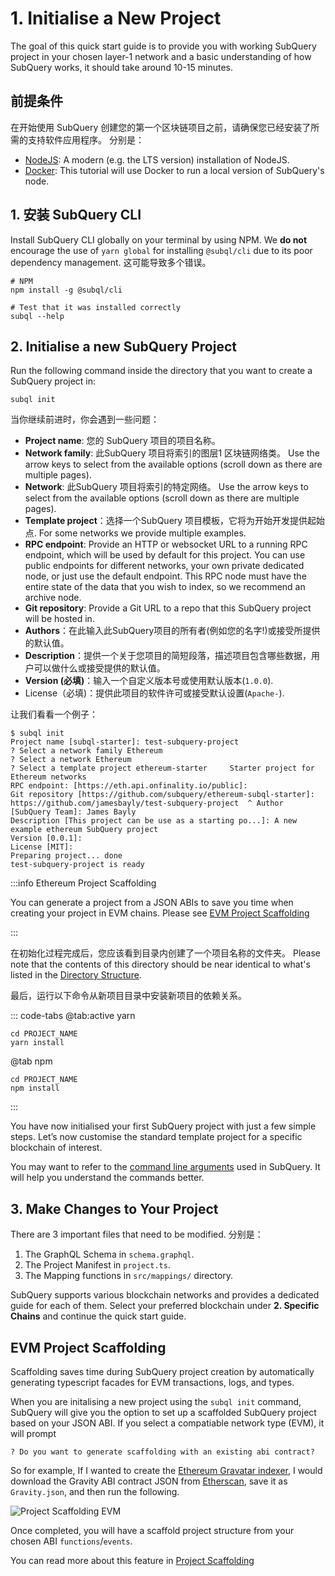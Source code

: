 # 1. Initialise a New Project

The goal of this quick start guide is to provide you with working SubQuery project in your chosen layer-1 network and a basic understanding of how SubQuery works, it should take around 10-15 minutes.

## 前提条件

在开始使用 SubQuery 创建您的第一个区块链项目之前，请确保您已经安装了所需的支持软件应用程序。 分别是：

- [NodeJS](https://nodejs.org/en/): A modern (e.g. the LTS version) installation of NodeJS.
- [Docker](https://docker.com/): This tutorial will use Docker to run a local version of SubQuery's node.

## 1. 安装 SubQuery CLI

Install SubQuery CLI globally on your terminal by using NPM. We **do not** encourage the use of `yarn global` for installing `@subql/cli` due to its poor dependency management. 这可能导致多个错误。

```shell
# NPM
npm install -g @subql/cli

# Test that it was installed correctly
subql --help
```

## 2. Initialise a new SubQuery Project

Run the following command inside the directory that you want to create a SubQuery project in:

```shell
subql init
```

当你继续前进时，你会遇到一些问题：

- **Project name**: 您的 SubQuery 项目的项目名称。
- **Network family**: 此SubQuery 项目将索引的图层1 区块链网络类。 Use the arrow keys to select from the available options (scroll down as there are multiple pages).
- **Network**: 此SubQuery 项目将索引的特定网络。 Use the arrow keys to select from the available options (scroll down as there are multiple pages).
- **Template project**：选择一个SubQuery 项目模板，它将为开始开发提供起始点. For some networks we provide multiple examples.
- **RPC endpoint**: Provide an HTTP or websocket URL to a running RPC endpoint, which will be used by default for this project. You can use public endpoints for different networks, your own private dedicated node, or just use the default endpoint. This RPC node must have the entire state of the data that you wish to index, so we recommend an archive node.
- **Git repository**: Provide a Git URL to a repo that this SubQuery project will be hosted in.
- **Authors**：在此输入此SubQuery项目的所有者(例如您的名字!)或接受所提供的默认值。
- **Description**：提供一个关于您项目的简短段落，描述项目包含哪些数据，用户可以做什么或接受提供的默认值。
- **Version (必填)**：输入一个自定义版本号或使用默认版本(`1.0.0`).
- License（必填)：提供此项目的软件许可或接受默认设置(`Apache-`).

让我们看看一个例子：

```shell
$ subql init
Project name [subql-starter]: test-subquery-project
? Select a network family Ethereum
? Select a network Ethereum
? Select a template project ethereum-starter     Starter project for Ethereum networks
RPC endpoint: [https://eth.api.onfinality.io/public]:
Git repository [https://github.com/subquery/ethereum-subql-starter]: https://github.com/jamesbayly/test-subquery-project  ^ Author [SubQuery Team]: James Bayly
Description [This project can be use as a starting po...]: A new example ethereum SubQuery project
Version [0.0.1]:
License [MIT]:
Preparing project... done
test-subquery-project is ready
```

:::info Ethereum Project Scaffolding

You can generate a project from a JSON ABIs to save you time when creating your project in EVM chains. Please see [EVM Project Scaffolding](#evm-project-scaffolding)

:::

在初始化过程完成后，您应该看到目录内创建了一个项目名称的文件夹。 Please note that the contents of this directory should be near identical to what's listed in the [Directory Structure](../build/introduction.md#directory-structure).

最后，运行以下命令从新项目目录中安装新项目的依赖关系。

::: code-tabs @tab:active yarn

```shell
cd PROJECT_NAME
yarn install
```

@tab npm

```shell
cd PROJECT_NAME
npm install
```

:::

You have now initialised your first SubQuery project with just a few simple steps. Let’s now customise the standard template project for a specific blockchain of interest.

You may want to refer to the [command line arguments](../run_publish/references.md) used in SubQuery. It will help you understand the commands better.

## 3. Make Changes to Your Project

There are 3 important files that need to be modified. 分别是：

1. The GraphQL Schema in `schema.graphql`.
2. The Project Manifest in `project.ts`.
3. The Mapping functions in `src/mappings/` directory.

SubQuery supports various blockchain networks and provides a dedicated guide for each of them. Select your preferred blockchain under **2. Specific Chains** and continue the quick start guide.

## EVM Project Scaffolding

Scaffolding saves time during SubQuery project creation by automatically generating typescript facades for EVM transactions, logs, and types.

When you are initalising a new project using the `subql init` command, SubQuery will give you the option to set up a scaffolded SubQuery project based on your JSON ABI. If you select a compatiable network type (EVM), it will prompt

```shell
? Do you want to generate scaffolding with an existing abi contract?
```

So for example, If I wanted to create the [Ethereum Gravatar indexer](./quickstart_chains/ethereum-gravatar.md), I would download the Gravity ABI contract JSON from [Etherscan](https://etherscan.io/address/0x2e645469f354bb4f5c8a05b3b30a929361cf77ec#code), save it as `Gravity.json`, and then run the following.

![Project Scaffolding EVM](/assets/img/build/project-scaffold-evm.png)

Once completed, you will have a scaffold project structure from your chosen ABI `functions`/`events`.

You can read more about this feature in [Project Scaffolding](../build/introduction.md#evm-project-scaffolding)
